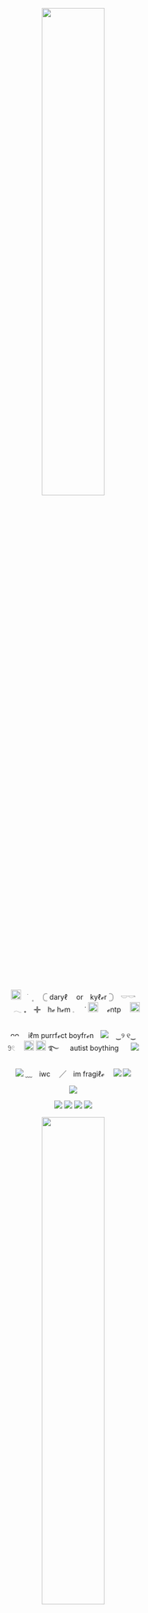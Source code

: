 <p align="center"><img src="https://file.garden/aAnsJSRCrCCMWizn/dividers/blacklacebow.gifv" width="50%"/>
   

<p align="center">
<img src="https://file.garden/aAnsJSRCrCCMWizn/pixels/blackrose.gifv" img width="20"/>　 ֺ ۪ 　 𓊆 daryℓ 　or　kyℓℯr 𓊇　𓎟𓎡
<br>
　𓂃 ₊　𖥟　hℯ hℯm 𓈒⠀⠀˙ <img src="https://file.garden/aAnsJSRCrCCMWizn/pixels/elipsesbnw.gif" img width="20"/> 　ℯntp 　<img src="https://file.garden/aAnsJSRCrCCMWizn/pixels/doodlecigarette.gif" img width="20"/>
  <br>
<br>
<p align="center">
ᴖᴖ  　iℓm purrfℯct boyfrℯn　<img src="https://file.garden/aAnsJSRCrCCMWizn/pixels/largegun.gif"/>　‿୨ ୧‿
  <br>
𖧁𓏲  　<img src="https://file.garden/aAnsJSRCrCCMWizn/pixels/boygirlgrave.png" width="20" title="boygirl"/>
  <img src="https://file.garden/aAnsJSRCrCCMWizn/pixels/mlmgrave.png" width="20" title="mlm" /> ࿐ 　
  autist boything⠀⠀ <img src="https://file.garden/aAnsJSRCrCCMWizn/pixels/tiltedcross.png"/>
<br><br>
<img src="https://file.garden/aAnsJSRCrCCMWizn/pixels/paperclips.gif"/>  ﹏　iwc 　╱　im fragiℓℯ
  　<a href="https://rentry.org/lavender-buttons"><img src="https://file.garden/aAnsJSRCrCCMWizn/imvu%20badges/bat.gif"/></a>
   <img src="https://file.garden/aAnsJSRCrCCMWizn/imvu%20badges/psycho.gif"/>
   

<p align="center"><img src="https://file.garden/aAnsJSRCrCCMWizn/dividers/lacesmall.gifv"/>
<p align="center">

<img src="https://file.garden/aAnsJSRCrCCMWizn/stamps/problem%3F.png"/>
  <img src="https://file.garden/aAnsJSRCrCCMWizn/stamps/deathlesslove.png"/>
<img src="https://file.garden/aAnsJSRCrCCMWizn/stamps/razor.gif"/>
<img src="https://file.garden/aAnsJSRCrCCMWizn/stamps/ska.gif"/>

<p align="center"><img src="https://file.garden/aAnsJSRCrCCMWizn/dividers/frillyblackbows.pnj" width="50%"/>
